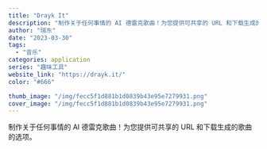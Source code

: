 ```yaml
---
title: "Drayk It"
description: "制作关于任何事情的 AI 德雷克歌曲！为您提供可共享的 URL 和下载生成的歌曲的选项。"
author: "瑞东"
date: "2023-03-30"
tags:
  - "音乐"
categories: application
series: "趣味工具"
website_link: "https://drayk.it/"
color: "#666"

thumb_image: "/img/fecc5f1d881b1d0839b43e95e7279931.png"
cover_image: "/img/fecc5f1d881b1d0839b43e95e7279931.png"
---
```


制作关于任何事情的 AI 德雷克歌曲！为您提供可共享的 URL 和下载生成的歌曲的选项。